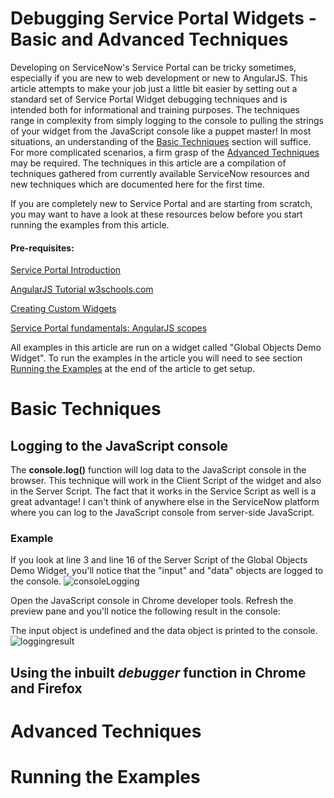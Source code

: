 # Debugging Service Portal Widgets - Basic and Advanced Techniques
Developing on ServiceNow's Service Portal can be tricky sometimes, especially if you are new to web development or new to AngularJS. This article attempts to make your job just a little bit easier by setting out a standard set of Service Portal Widget debugging techniques and is intended both for informational and training purposes. The techniques range in complexity from simply logging to the console to pulling the strings of your widget from the JavaScript console like a puppet master! In most situations, an understanding of the [Basic Techniques](#basic-techniques) section will suffice. For more complicated scenarios, a firm grasp of the [Advanced Techniques](#advanced-techniques) may be required. The techniques in this article are a compilation of techniques gathered from currently available ServiceNow resources and new techniques which are documented here for the first time.

If you are completely new to Service Portal and are starting from scratch, you may want to have a look at these resources below before you start running the examples from this article.

#### Pre-requisites:
[Service Portal Introduction](https://developer.servicenow.com/app.do#!/training/article/app_store_learnv2_serviceportal_jakarta_service_portal_introduction/app_store_learnv2_serviceportal_jakarta_service_portal_introduction_objectives?v=jakarta)

[AngularJS Tutorial w3schools.com](https://www.w3schools.com/angular/default.asp)

[Creating Custom Widgets](https://developer.servicenow.com/app.do#!/training/article/app_store_learnv2_serviceportal_jakarta_creating_custom_widgets/app_store_learnv2_serviceportal_jakarta_creating_custom_widget_objectives?v=jakarta)

[Service Portal fundamentals: AngularJS scopes](https://www.dylanlindgren.com/2017/10/28/service-portal-fundamentals-angularjs-scopes/)

All examples in this article are run on a widget called "Global Objects Demo Widget". To run the examples in the article you will need to see section [Running the Examples](#running-the-examples) at the end of the article to get setup.

# Basic Techniques
## Logging to the JavaScript console
The **console.log()** function will log data to the JavaScript console in the browser. This technique will work in the Client Script of the widget and also in the Server Script. The fact that it works in the Service Script as well is a great advantage! I can't think of anywhere else in the ServiceNow platform where you can log to the JavaScript console from server-side JavaScript.
### Example
If you look at line 3 and line 16 of the Server Script of the Global Objects Demo Widget, you'll notice that the "input" and "data" objects are logged to the console.
![consoleLogging](https://user-images.githubusercontent.com/22809154/37747539-d1f9e5f4-2dd3-11e8-832c-1118b4358818.png)

Open the JavaScript console in Chrome developer tools. Refresh the preview pane and you'll notice the following result in the console:

The input object is undefined and the data object is printed to the console.
![loggingresult](https://user-images.githubusercontent.com/22809154/37747847-3b9a377e-2dd5-11e8-9ae8-680b5302da49.png)
## Using the inbuilt *debugger* function in Chrome and Firefox

# Advanced Techniques
# Running the Examples